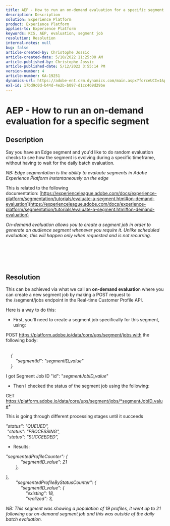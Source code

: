 ```yaml
---
title: AEP - How to run an on-demand evaluation for a specific segment
description: Description
solution: Experience Platform
product: Experience Platform
applies-to: Experience Platform
keywords: KCS, AEP, evaluation, segment job
resolution: Resolution
internal-notes: null
bug: false
article-created-by: Christophe Jossic
article-created-date: 5/10/2022 11:25:00 AM
article-published-by: Christophe Jossic
article-published-date: 5/12/2022 3:55:14 PM
version-number: 4
article-number: KA-19251
dynamics-url: https://adobe-ent.crm.dynamics.com/main.aspx?forceUCI=1&pagetype=entityrecord&etn=knowledgearticle&id=e9b791cf-53d0-ec11-a7b5-00224809c101
exl-id: 17bd9c0d-b44d-4e2b-b097-d1cc469d29be
---
```

# AEP - How to run an on-demand evaluation for a specific segment

## Description


Say you have an Edge segment and you'd like to do random evaluation checks to see how the segment is evolving during a specific timeframe, without having to wait for the daily batch evaluation.

*NB: Edge segmentation is the ability to evaluate segments in Adobe Experience Platform instantaneously on the edge*



This is related to the following documentation: [https://experienceleague.adobe.com/docs/experience-platform/segmentation/tutorials/evaluate-a-segment.html#on-demand-evaluation](https://experienceleague.adobe.com/docs/experience-platform/segmentation/tutorials/evaluate-a-segment.html#on-demand-evaluation)

*On-demand evaluation allows you to create a segment job in order to generate an audience segment whenever you require it. Unlike scheduled evaluation, this will happen only when requested and is not recurring.*




<br><br> <br><br>

## Resolution


This can be achieved via what we call an <b>on-demand evaluatio</b>n where you can create a new segment job by making a POST request to the /segment/jobs endpoint in the Real-time Customer Profile API.



Here is a way to do this:



- First, you'll need to create a segment job specifically for this segment, using:


POST https://platform.adobe.io/data/core/ups/segment/jobs with the following body:

*<br>    {
<br>        "segmentId": "segmentID_value"
<br>    }*



I got Segment Job ID "id": "*segmentJobID_value*"



- Then I checked the status of the segment job using the following:


GET https://platform.adobe.io/data/core/ups/segment/jobs/*segmentJobID_value*



This is going through different processing stages until it succeeds

*"status": "QUEUED",
<br> "status": "PROCESSING",
<br> "status": "SUCCEEDED",*



- Results:


*"segmentedProfileCounter": {
<br>            "segmentID_value": 21
<br>        },*

*},
<br>        "segmentedProfileByStatusCounter": {
<br>            "segmentID_value": {
<br>                "existing": 18,
<br>                "realized": 3,
<br>*



*NB: This segment was showing a population of 19 profiles, it went up to 21 following our on-demand segment job and this was outside of the daily batch evaluation.*
